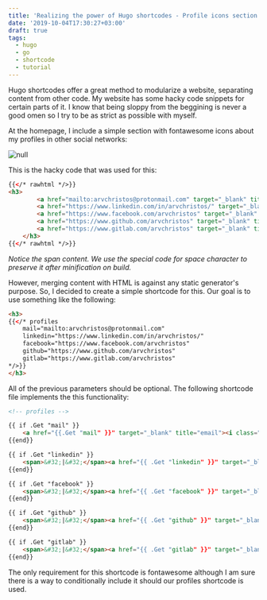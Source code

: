 ```yaml
---
title: 'Realizing the power of Hugo shortcodes - Profile icons section '
date: '2019-10-04T17:30:27+03:00'
draft: true 
tags:
  - hugo
  - go
  - shortcode
  - tutorial
---
```

Hugo shortcodes offer a great method to modularize a website, separating content from other code. My website has some hacky code snippets for certain parts of it. I know that being sloppy from the beggining is never a good omen so I try to be as strict as possible with myself. 

At the homepage, I include a simple section with fontawesome icons about my profiles in other social networks:

![null](/images/uploads/profiles.png)

 This is the hacky code that was used for this:

```html
{{</* rawhtml */>}}
<h3>
    	<a href="mailto:arvchristos@protonmail.com" target="_blank" title="email"><i class="fas fa-envelope"></i></a><span>&#32;|&#32;</span>
    	<a href="https://www.linkedin.com/in/arvchristos/" target="_blank" title="LinkedIn"><i class="fab fa-linkedin"></i></a><span>&#32;|&#32;</span>
    	<a href="https://www.facebook.com/arvchristos" target="_blank" title="Facebook"><i class="fab fa-facebook"></i></a><span>&#32;|&#32;</span>
		<a href="https://www.github.com/arvchristos" target="_blank" title="GitHub"><i class="fab fa-github"></i></a><span>&#32;|&#32;</span>
		<a href="https://www.gitlab.com/arvchristos" target="_blank" title="GitLab"><i class="fab fa-gitlab"></i></a>   
    </h3>   
{{</* rawhtml */>}}
```

*Notice the span content. We use the special code for space character to preserve it after minification on build.*

However, merging content with HTML is against any static generator's purpose. So, I decided to create a simple shortcode for this. Our goal is to use something like the following:

```html
<h3>
{{</* profiles 
	mail="mailto:arvchristos@protonmail.com"
	linkedin="https://www.linkedin.com/in/arvchristos/"
	facebook="https://www.facebook.com/arvchristos"
	github="https://www.github.com/arvchristos"
	gitlab="https://www.gitlab.com/arvchristos"
*/>}}
</h3>
```

All of the previous parameters should be optional. The following shortcode file implements the this functionality:

```html
<!-- profiles -->

{{ if .Get "mail" }}
	<a href="{{.Get "mail" }}" target="_blank" title="email"><i class="fas fa-envelope"></i></a>
{{end}}

{{ if .Get "linkedin" }}
	<span>&#32;|&#32;</span><a href="{{ .Get "linkedin" }}" target="_blank" title="LinkedIn"><i class="fab fa-linkedin"></i></a>
{{end}}

{{ if .Get "facebook" }}
	<span>&#32;|&#32;</span><a href="{{ .Get "facebook" }}" target="_blank" title="Facebook"><i class="fab fa-facebook"></i></a>
{{end}}

{{ if .Get "github" }}
	<span>&#32;|&#32;</span><a href="{{ .Get "github" }}" target="_blank" title="GitHub"><i class="fab fa-github"></i></a>
{{end}}

{{ if .Get "gitlab" }}
	<span>&#32;|&#32;</span><a href="{{ .Get "gitlab" }}" target="_blank" title="GitLab"><i class="fab fa-gitlab"></i></a>
{{end}}
```

The only requirement for this shortcode is fontawesome although I am sure there is a way to conditionally include it should our profiles shortcode is used.
